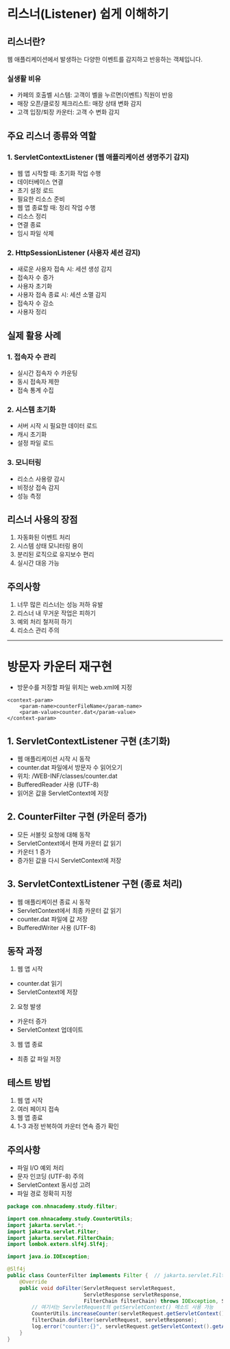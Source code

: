 # 리스너(Listener) 쉽게 이해하기

## 리스너란?
웹 애플리케이션에서 발생하는 다양한 이벤트를 감지하고 반응하는 객체입니다.

### 실생활 비유
- 카페의 호출벨 시스템: 고객이 벨을 누르면(이벤트) 직원이 반응
- 매장 오픈/클로징 체크리스트: 매장 상태 변화 감지
- 고객 입장/퇴장 카운터: 고객 수 변화 감지

## 주요 리스너 종류와 역할

### 1. ServletContextListener (웹 애플리케이션 생명주기 감지)
- 웹 앱 시작할 때: 초기화 작업 수행
- 데이터베이스 연결
- 초기 설정 로드
- 필요한 리소스 준비
- 웹 앱 종료할 때: 정리 작업 수행
- 리소스 정리
- 연결 종료
- 임시 파일 삭제

### 2. HttpSessionListener (사용자 세션 감지)
- 새로운 사용자 접속 시: 세션 생성 감지
- 접속자 수 증가
- 사용자 초기화
- 사용자 접속 종료 시: 세션 소멸 감지
- 접속자 수 감소
- 사용자 정리

## 실제 활용 사례

### 1. 접속자 수 관리
- 실시간 접속자 수 카운팅
- 동시 접속자 제한
- 접속 통계 수집

### 2. 시스템 초기화
- 서버 시작 시 필요한 데이터 로드
- 캐시 초기화
- 설정 파일 로드

### 3. 모니터링
- 리소스 사용량 감시
- 비정상 접속 감지
- 성능 측정

## 리스너 사용의 장점
1. 자동화된 이벤트 처리
2. 시스템 상태 모니터링 용이
3. 분리된 로직으로 유지보수 편리
4. 실시간 대응 가능

## 주의사항
1. 너무 많은 리스너는 성능 저하 유발
2. 리스너 내 무거운 작업은 피하기
3. 예외 처리 철저히 하기
4. 리소스 관리 주의

---
# 방문자 카운터 재구현
- 방문수를 저장할 파일 위치는 web.xml에 지정

```
<context-param>
    <param-name>counterFileName</param-name>
    <param-value>counter.dat</param-value>
</context-param>
```

## 1. ServletContextListener 구현 (초기화)
- 웹 애플리케이션 시작 시 동작
- counter.dat 파일에서 방문자 수 읽어오기
- 위치: /WEB-INF/classes/counter.dat
- BufferedReader 사용 (UTF-8)
- 읽어온 값을 ServletContext에 저장

## 2. CounterFilter 구현 (카운터 증가)
- 모든 서블릿 요청에 대해 동작
- ServletContext에서 현재 카운터 값 읽기
- 카운터 1 증가
- 증가된 값을 다시 ServletContext에 저장

## 3. ServletContextListener 구현 (종료 처리)
- 웹 애플리케이션 종료 시 동작
- ServletContext에서 최종 카운터 값 읽기
- counter.dat 파일에 값 저장
- BufferedWriter 사용 (UTF-8)

## 동작 과정
1. 웹 앱 시작
- counter.dat 읽기
- ServletContext에 저장
2. 요청 발생
- 카운터 증가
- ServletContext 업데이트
3. 웹 앱 종료
- 최종 값 파일 저장

## 테스트 방법
1. 웹 앱 시작
2. 여러 페이지 접속
3. 웹 앱 종료
4. 1-3 과정 반복하여 카운터 연속 증가 확인

## 주의사항
- 파일 I/O 예외 처리
- 문자 인코딩 (UTF-8) 주의
- ServletContext 동시성 고려
- 파일 경로 정확히 지정

```java
package com.nhnacademy.study.filter;

import com.nhnacademy.study.CounterUtils;
import jakarta.servlet.*;
import jakarta.servlet.Filter;
import jakarta.servlet.FilterChain;
import lombok.extern.slf4j.Slf4j;

import java.io.IOException;

@Slf4j
public class CounterFilter implements Filter {  // jakarta.servlet.Filter 구현
    @Override
    public void doFilter(ServletRequest servletRequest,
                         ServletResponse servletResponse,
                         FilterChain filterChain) throws IOException, ServletException {
        // 여기서는 ServletRequest의 getServletContext() 메소드 사용 가능
        CounterUtils.increaseCounter(servletRequest.getServletContext());
        filterChain.doFilter(servletRequest, servletResponse);
        log.error("counter:{}", servletRequest.getServletContext().getAttribute("counter"));
    }
}
```

